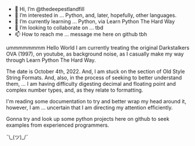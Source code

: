 - 👋 Hi, I’m @thedeepestlandfill
- 👀 I’m interested in ... Python, and, later, hopefully, other languages.
- 🌱 I’m currently learning ... Python, via Learn Python The Hard Way
- 💞️ I’m looking to collaborate on ... tbd
- 📫 How to reach me ... message me here on github tbh

<!---
thedeepestlandfill/thedeepestlandfill is a ✨ special ✨ repository because its `README.md` (this file) appears on your GitHub profile.
You can click the Preview link to take a look at your changes.
--->
ummmmmmmm Hello World
I am currently treating the original Darkstalkers OVA (1997), on youtube, as background noise,
as I casually make my way through Learn Python The Hard Way.

The date is October 4th, 2022.
And, I am stuck on the section of Old Style String Formats.
And, also, in the process of seeking to better understand them, ...
I am having difficulty digesting decimal and floating point and complex number types, and, as they relate to formatting.

I'm reading some documentation to try and better wrap my head around it, however, I am ...
uncertain that I am directing my attention efficiently.

Gonna try and look up some python projects here on github to seek examples from experienced programmers.

¯\\\_(ツ)\_/¯
